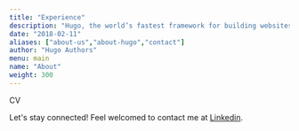 ```yaml
---
title: "Experience"
description: "Hugo, the world’s fastest framework for building websites"
date: "2018-02-11"
aliases: ["about-us","about-hugo","contact"]
author: "Hugo Authors"
menu: main
name: "About"
weight: 300
---
```


CV



Let's stay connected! Feel welcomed to contact me at [Linkedin](https://www.linkedin.com/in/magdalena-kociuba-a432061a5/).